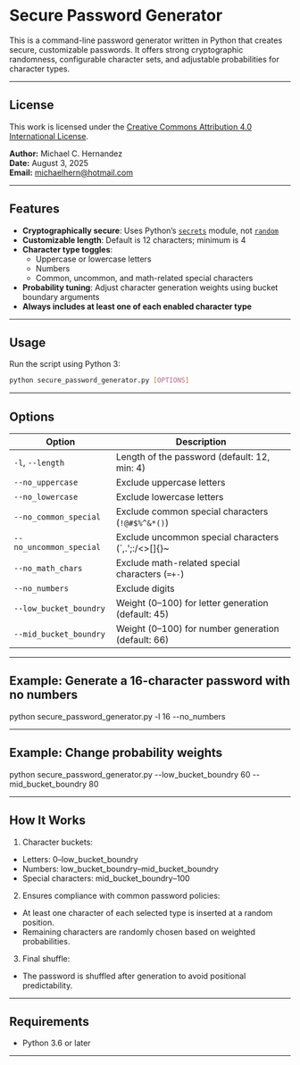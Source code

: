 # Secure Password Generator

This is a command-line password generator written in Python that creates secure, customizable passwords.  It offers strong cryptographic randomness, configurable character sets, and adjustable probabilities for character types.

---

## License

This work is licensed under the [Creative Commons Attribution 4.0 International License](http://creativecommons.org/licenses/by/4.0/).

**Author:** Michael C. Hernandez  
**Date:** August 3, 2025  
**Email:** michaelhern@hotmail.com

---

## Features

- **Cryptographically secure**: Uses Python’s [`secrets`](https://docs.python.org/3/library/secrets.html) module, not [`random`](https://docs.python.org/3/library/random.html)
- **Customizable length**: Default is 12 characters; minimum is 4
- **Character type toggles**:
  - Uppercase or lowercase letters
  - Numbers
  - Common, uncommon, and math-related special characters
- **Probability tuning**: Adjust character generation weights using bucket boundary arguments
- **Always includes at least one of each enabled character type**

---

## Usage

Run the script using Python 3:

```bash
python secure_password_generator.py [OPTIONS]
```

---

## Options

| Option                  | Description                                               |
| ----------------------- | --------------------------------------------------------- |
| `-l`, `--length`        | Length of the password (default: 12, min: 4)              |
| `--no_uppercase`        | Exclude uppercase letters                                 |
| `--no_lowercase`        | Exclude lowercase letters                                 |
| `--no_common_special`   | Exclude common special characters (`!@#$%^&*()`)          |
| `--no_uncommon_special` | Exclude uncommon special characters (`,.';:/<>[]{}\~|\`)  |
| `--no_math_chars`       | Exclude math-related special characters (`=+-`)           |
| `--no_numbers`          | Exclude digits                                            |
| `--low_bucket_boundry`  | Weight (0–100) for letter generation (default: 45)        |
| `--mid_bucket_boundry`  | Weight (0–100) for number generation (default: 66)        |

---

## Example: Generate a 16-character password with no numbers

python secure_password_generator.py -l 16 --no_numbers

---

## Example: Change probability weights

python secure_password_generator.py --low_bucket_boundry 60 --mid_bucket_boundry 80

---

## How It Works

1. Character buckets:

  * Letters: 0–low_bucket_boundry
  * Numbers: low_bucket_boundry–mid_bucket_boundry
  * Special characters: mid_bucket_boundry–100

2. Ensures compliance with common password policies:

  * At least one character of each selected type is inserted at a random position.
  * Remaining characters are randomly chosen based on weighted probabilities.

3. Final shuffle:

  * The password is shuffled after generation to avoid positional predictability.

---

## Requirements

  * Python 3.6 or later

---
